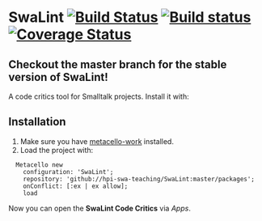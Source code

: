 SwaLint [![Build Status][travis_badge]][travis] [![Build status][appveyor_badge]][appveyor] [![Coverage Status][coveralls_badge]][coveralls]
===================

## Checkout the master branch for the stable version of SwaLint!

A code critics tool for Smalltalk projects. Install it with:

## Installation

1. Make sure you have [metacello-work](https://github.com/dalehenrich/metacello-work) installed.
2. Load the project with:
```Smalltalk
  Metacello new
    configuration: 'SwaLint';
    repository: 'github://hpi-swa-teaching/SwaLint:master/packages';
    onConflict: [:ex | ex allow];
    load
```
Now you can open the **SwaLint Code Critics** via *Apps*.

[appveyor]: https://ci.appveyor.com/project/hpi-swa-teaching/swalint
[appveyor_badge]: https://ci.appveyor.com/api/projects/status/uj2j9trw2x6yq9iy?svg=true
[travis]: https://travis-ci.org/hpi-swa-teaching/SwaLint
[travis_badge]: https://travis-ci.org/hpi-swa-teaching/SwaLint.svg?branch=develop
[coveralls]: https://coveralls.io/github/hpi-swa-teaching/SwaLint?branch=develop
[coveralls_badge]: https://coveralls.io/repos/github/hpi-swa-teaching/SwaLint/badge.svg?branch=develop
